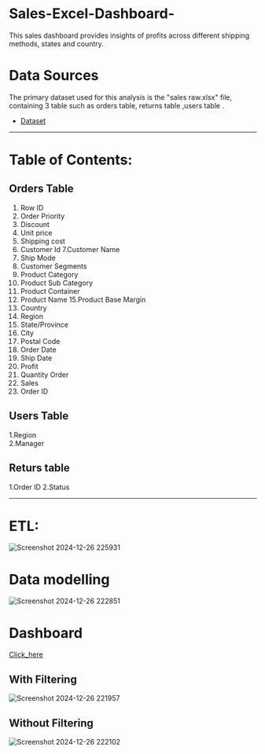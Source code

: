 # Sales-Excel-Dashboard-
This sales dashboard provides insights of profits across different shipping methods, states and  country.

# Data Sources
 The primary dataset used for this analysis is the "sales raw.xlsx" file, containing 3 table such as orders table, returns table ,users table .
- <a href="https://github.com/gkarthik333/Sales-Excel-Dashboard-/blob/main/Sales%20Raw%20data.xlsx">Dataset</a>

------------------------------------------

# Table of Contents:
## Orders Table                      
 1. Row ID                            
 2. Order Priority                     
 3. Discount
4. Unit price
5. Shipping cost
6. Customer Id
7.Customer Name
8. Ship Mode
10. Customer Segments 
11. Product Category 
12. Product Sub Category
13. Product Container
14. Product Name
15.Product Base Margin
16. Country 
17. Region
18. State/Province
19. City
20. Postal Code
21. Order Date
22. Ship Date
23. Profit
24. Quantity Order
25. Sales
26. Order ID

## Users Table 
1.Region   
2.Manager

## Returs table
1.Order ID
2.Status

--------------------------------------

# ETL:
![Screenshot 2024-12-26 225931](https://github.com/user-attachments/assets/188981c7-b377-440f-8198-ba4f2fa3d0db)
# Data modelling
![Screenshot 2024-12-26 222851](https://github.com/user-attachments/assets/abfc5c85-dec5-4d45-b9e9-93dae60afecb)

# Dashboard  
<a href="https://github.com/gkarthik333/Sales-Excel-Dashboard-/blob/main/Sales%20Dashboard.xlsx">Click_here</a>


## With Filtering 
![Screenshot 2024-12-26 221957](https://github.com/user-attachments/assets/4e7575b3-7b56-43df-8ad9-c64471ed9363)

## Without Filtering 
![Screenshot 2024-12-26 222102](https://github.com/user-attachments/assets/f4cb10f7-92f5-4870-a57b-33571411dd0b)




